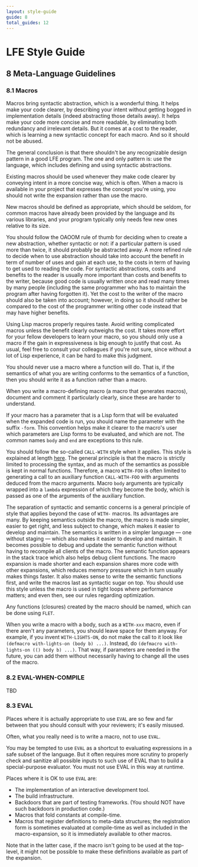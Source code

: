 ```yaml
---
layout: style-guide
guide: 8
total_guides: 12
---
```

# LFE Style Guide

## 8 Meta-Language Guidelines

### 8.1 Macros

Macros bring syntactic abstraction, which is a wonderful thing. It helps
make your code clearer, by describing your intent without getting bogged in
implementation details (indeed abstracting those details away). It helps
make your code more concise and more readable, by eliminating both
redundancy and irrelevant details. But it comes at a cost to the reader,
which is learning a new syntactic concept for each macro. And so it should
not be abused.

The general conclusion is that there shouldn't be any recognizable design
pattern in a good LFE program. The one and only pattern is: use the
language, which includes defining and using syntactic abstractions.

Existing macros should be used whenever they make code clearer by conveying
intent in a more concise way, which is often. When a macro is available in
your project that expresses the concept you're using, you should not write
the expansion rather than use the macro.

New macros should be defined as appropriate, which should be seldom, for
common macros have already been provided by the language and its various
libraries, and your program typically only needs few new ones relative to
its size.

You should follow the OAOOM rule of thumb for deciding when to create a new
abstraction, whether syntactic or not: if a particular pattern is used more
than twice, it should probably be abstracted away. A more refined rule to
decide when to use abstraction should take into account the benefit in term
of number of uses and gain at each use, to the costs in term of having to
get used to reading the code. For syntactic abstractions, costs and benefits
to the reader is usually more important than costs and benefits to the
writer, because good code is usually written once and read many times by
many people (including the same programmer who has to maintain the program
after having forgotten it). Yet the cost to the writer of the macro should
also be taken into account; however, in doing so it should rather be
compared to the cost of the programmer writing other code instead that may
have higher benefits.

Using Lisp macros properly requires taste. Avoid writing complicated macros
unless the benefit clearly outweighs the cost. It takes more effort for your
fellow developers to learn your macro, so you should only use a macro if the
gain in expressiveness is big enough to justify that cost. As usual, feel
free to consult your colleagues if you're not sure, since without a lot of
Lisp experience, it can be hard to make this judgment.

You should never use a macro where a function will do. That is, if the
semantics of what you are writing conforms to the semantics of a function,
then you should write it as a function rather than a macro.

When you write a macro-defining macro (a macro that generates macros),
document and comment it particularly clearly, since these are harder to
understand.

If your macro has a parameter that is a Lisp form that will be evaluated
when the expanded code is run, you should name the parameter with the suffix
``-form``. This convention helps make it clearer to the macro's user which
parameters are Lisp forms to be evaluated, and which are not. The common
names ``body`` and ``end`` are exceptions to this rule.

You should follow the so-called ``CALL-WITH`` style when it applies. This
style is explained at length
<a href="http://random-state.net/log/3390120648.html">here</a>.
The general principle is that the macro is strictly limited to processing
the syntax, and as much of the semantics as possible is kept in normal
functions. Therefore, a macro ``WITH-FOO`` is often limited to generating a
call to an auxiliary function ``CALL-WITH-FOO`` with arguments deduced from
the macro arguments. Macro ``body`` arguments are typically wrapped into a
``lambda`` expression of which they become the body, which is passed as one
of the arguments of the auxiliary function.

The separation of syntactic and semantic concerns is a general principle of
style that applies beyond the case of ``WITH-`` macros. Its advantages are
many. By keeping semantics outside the macro, the macro is made simpler,
easier to get right, and less subject to change, which makes it easier to
develop and maintain. The semantics is written in a simpler language — one
without staging — which also makes it easier to develop and maintain. It
becomes possible to debug and update the semantic function without having to
recompile all clients of the macro. The semantic function appears in the
stack trace which also helps debug client functions. The macro expansion is
made shorter and each expansion shares more code with other expansions,
which reduces memory pressure which in turn usually makes things faster. It
also makes sense to write the semantic functions first, and write the macros
last as syntactic sugar on top. You should use this style unless the macro
is used in tight loops where performance matters; and even then, see our
rules regarding optimization.

Any functions (closures) created by the macro should be named, which can be
done using ``FLET``.

When you write a macro with a body, such as a ``WITH-xxx`` macro, even if
there aren't any parameters, you should leave space for them anyway. For
example, if you invent ``WITH-LIGHTS-ON``, do not make the call to it look
like ``(defmacro with-lights-on (body b) ...)``. Instead, do
``(defmacro with-lights-on (() body b) ...)``. That way, if parameters are
needed in the future, you can add them without necessarily having to change
all the uses of the macro.

### 8.2 EVAL-WHEN-COMPILE

TBD

### 8.3 EVAL

Places where it is actually appropriate to use ``EVAL`` are so few and far
between that you should consult with your reviewers; it's easily misused.

Often, what you really need is to write a macro, not to use ``EVAL``.

You may be tempted to use ``EVAL`` as a shortcut to evaluating expressions
in a safe subset of the language. But it often requires more scrutiny to
properly check and sanitize all possible inputs to such use of EVAL than to
build a special-purpose evaluator. You must not use EVAL in this way at
runtime.

Places where it is OK to use ``EVAL`` are:

* The implementation of an interactive development tool.
* The build infrastructure.
* Backdoors that are part of testing frameworks. (You should NOT have such
  backdoors in production code.)
* Macros that fold constants at compile-time.
* Macros that register definitions to meta-data structures; the registration
  form is sometimes evaluated at compile-time as well as included in the
  macro-expansion, so it is immediately available to other macros.

Note that in the latter case, if the macro isn't going to be used at the top-
level, it might not be possible to make these definitions available as part
of the expansion.
